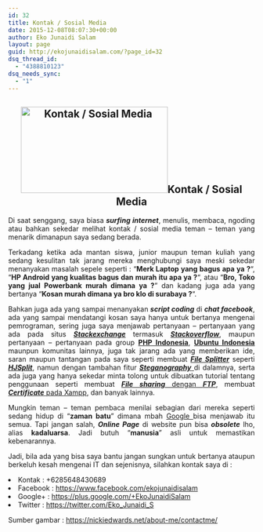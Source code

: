 ```yaml
---
id: 32
title: Kontak / Sosial Media
date: 2015-12-08T08:07:30+00:00
author: Eko Junaidi Salam
layout: page
guid: http://ekojunaidisalam.com/?page_id=32
dsq_thread_id:
  - "4388810123"
dsq_needs_sync:
  - "1"
---
```

<h2 style="text-align: center;">
  <a href="https://ekojunaidisalam.com/wp-content/uploads/2015/12/social-media1.jpg"><img class="aligncenter size-medium wp-image-52" src="https://ekojunaidisalam.com/wp-content/uploads/2015/12/social-media1-300x176.jpg" alt="Kontak / Sosial Media" width="300" height="176" srcset="https://ekojunaidisalam.com/wp-content/uploads/2015/12/social-media1-300x176.jpg 300w, https://ekojunaidisalam.com/wp-content/uploads/2015/12/social-media1-1024x602.jpg 1024w, https://ekojunaidisalam.com/wp-content/uploads/2015/12/social-media1-500x294.jpg 500w, https://ekojunaidisalam.com/wp-content/uploads/2015/12/social-media1.jpg 1447w" sizes="(max-width: 300px) 100vw, 300px" /></a>Kontak / Sosial Media
</h2>

<p style="text-align: justify;">
  Di saat senggang, saya biasa <em><strong>surfing internet</strong></em>, menulis, membaca, ngoding atau bahkan sekedar melihat kontak / sosial media teman &#8211; teman yang menarik dimanapun saya sedang berada.
</p>

<p style="text-align: justify;">
  Terkadang ketika ada mantan siswa, junior maupun teman kuliah yang sedang kesulitan tak jarang mereka menghubungi saya meski sekedar menanyakan masalah sepele seperti : &#8220;<strong>Merk Laptop yang bagus apa ya ?</strong>&#8220;, &#8220;<strong>HP Android yang kualitas bagus dan murah itu apa ya ?</strong>&#8220;, atau &#8220;<strong>Bro, Toko yang jual Powerbank murah dimana ya ?</strong>&#8221; dan kadang juga ada yang bertanya &#8220;<strong>Kosan murah dimana ya bro klo di surabaya ?</strong>&#8220;.
</p>

<p style="text-align: justify;">
  Bahkan juga ada yang sampai menanyakan <em><strong>script coding</strong></em> di <em><strong>chat facebook</strong></em>, ada yang sampai mendatangi kosan saya hanya untuk bertanya mengenai pemrograman, sering juga saya menjawab pertanyaan &#8211; pertanyaan yang ada pada situs <a href="https://stackexchange.com/users/3242971/eko-junaidi-salam?tab=accounts" target="_blank"><em><strong>Stackexchange</strong></em></a> termasuk <a href="https://stackoverflow.com/users/2735482/eko-junaidi-salam?tab=answers" target="_blank"><em><strong>Stackoverflow</strong></em></a>, maupun pertanyaan &#8211; pertanyaan pada group <a href="https://www.facebook.com/groups/35688476100" target="_blank"><strong>PHP Indonesia</strong></a>, <a href="https://www.facebook.com/groups/2327054593" target="_blank"><strong>Ubuntu Indonesia</strong></a> maunpun komunitas lainnya, juga tak jarang ada yang memberikan ide, saran maupun tantangan pada saya seperti membuat <a href="https://eko-artikel.blogspot.co.id/2014/04/ekos-file-splitter-application-efs.html" target="_blank"><em><strong>File Splitter</strong></em></a> seperti <a href="https://www.hjsplit.org/" target="_blank"><em><strong>HJSplit</strong></em></a>, namun dengan tambahan fitur <a href="https://en.wikipedia.org/wiki/Steganography" target="_blank"><em><strong>Steganography</strong> </em></a>di dalamnya, serta ada juga yang hanya sekedar minta tolong untuk dibuatkan tutorial tentang penggunaan seperti membuat <a href="https://eko-artikel.blogspot.co.id/2015/02/membuat-file-sharing-menggunakan-ftp.html" target="_blank"><strong><em>File sharing</em></strong> dengan <em><strong>FTP</strong></em></a>, membuat <a href="https://eko-artikel.blogspot.co.id/2015/07/cara-membuat-certificate.html" target="_blank"><em><strong>Certificate</strong> </em>pada Xampp</a>, dan banyak lainnya.
</p>

<p style="text-align: justify;">
  Mungkin teman &#8211; teman pembaca menilai sebagian dari mereka seperti sedang hidup di &#8220;<strong>zaman batu</strong>&#8221; dimana mbah <a href="https://www.google.co.id/?gws_rd=ssl" target="_blank">Google </a>bisa menjawab itu semua. Tapi jangan salah, <em><strong>Online Page</strong></em> di website pun bisa <em><strong>obsolete</strong> </em>lho, alias <strong>kadaluarsa</strong>. Jadi butuh &#8220;<strong>manusia</strong>&#8221; asli untuk memastikan kebenarannya.
</p>

<p style="text-align: justify;">
  Jadi, bila ada yang bisa saya bantu jangan sungkan untuk bertanya ataupun berkeluh kesah mengenai IT dan sejenisnya, silahkan kontak saya di :
</p>

<li style="text-align: justify;">
  Kontak : +6285648430689
</li>
<li style="text-align: justify;">
  Facebook : <a href="https://www.facebook.com/ekojunaidisalam" target="_blank">https://www.facebook.com/ekojunaidisalam</a>
</li>
<li style="text-align: justify;">
  Google+ : <a href="https://plus.google.com/+EkoJunaidiSalam" target="_blank">https://plus.google.com/+EkoJunaidiSalam</a>
</li>
<li style="text-align: justify;">
  Twitter : <a href="https://twitter.com/Eko_Junaidi_S" target="_blank">https://twitter.com/Eko_Junaidi_S</a>
</li>

<p style="text-align: justify;">
  Sumber gambar : <a href="https://nickiedwards.net/about-me/contactme/" target="_blank">https://nickiedwards.net/about-me/contactme/</a>
</p>